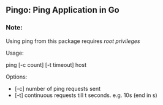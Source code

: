 ## Pingo: Ping Application in Go

### Note:
Using ping from this package requires *root privileges*

Usage:

ping [-c count] [-t timeout] host

Options:

- [-c] number of ping requests sent
- [-t] continuous requests till t seconds. e.g. 10s (end in s)

